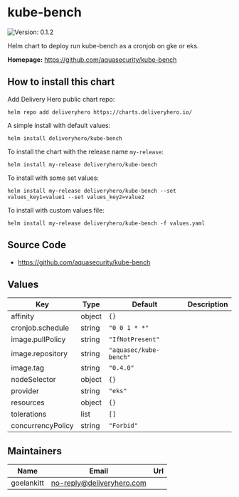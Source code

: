 # kube-bench

![Version: 0.1.2](https://img.shields.io/badge/Version-0.1.2-informational?style=flat-square)

Helm chart to deploy run kube-bench as a cronjob on gke or eks.

**Homepage:** <https://github.com/aquasecurity/kube-bench>

## How to install this chart

Add Delivery Hero public chart repo:

```console
helm repo add deliveryhero https://charts.deliveryhero.io/
```

A simple install with default values:

```console
helm install deliveryhero/kube-bench
```

To install the chart with the release name `my-release`:

```console
helm install my-release deliveryhero/kube-bench
```

To install with some set values:

```console
helm install my-release deliveryhero/kube-bench --set values_key1=value1 --set values_key2=value2
```

To install with custom values file:

```console
helm install my-release deliveryhero/kube-bench -f values.yaml
```

## Source Code

* <https://github.com/aquasecurity/kube-bench>

## Values

| Key | Type | Default | Description |
|-----|------|---------|-------------|
| affinity | object | `{}` |  |
| cronjob.schedule | string | `"0 0 1 * *"` |  |
| image.pullPolicy | string | `"IfNotPresent"` |  |
| image.repository | string | `"aquasec/kube-bench"` |  |
| image.tag | string | `"0.4.0"` |  |
| nodeSelector | object | `{}` |  |
| provider | string | `"eks"` |  |
| resources | object | `{}` |  |
| tolerations | list | `[]` |  |
| concurrencyPolicy | string | `"Forbid"` |  |

## Maintainers

| Name | Email | Url |
| ---- | ------ | --- |
| goelankitt | no-reply@deliveryhero.com |  |
